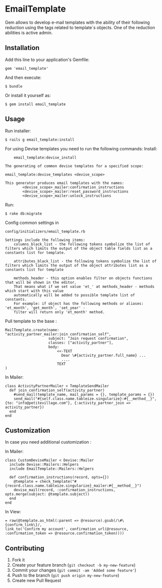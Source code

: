 # EmailTemplate

Gem allows to develop e-mail templates with the ability of their following reduction using the tags
related to template`s objects. One of the reduction abilities is active admin.

## Installation

Add this line to your application's Gemfile:

    gem 'email_template'

And then execute:

    $ bundle

Or install it yourself as:

    $ gem install email_template

## Usage

Run installer:

    $ rails g email_template:install
    
For using Devise templates you need to run the following commands: 
    Install:
    
        email_template:devise_install

    The generating of common devise templates for a specified scope: 
      
    email_template:devise_templates <devise_scope>
    
    This generator produces email templates with the names:
            <devise_scope>_mailer:confirmation_instructions
            <devise_scope>_mailer:reset_password_instructions
            <devise_scope>_mailer:unlock_instructions

Run:

    $ rake db:migrate

Config common settings in 

    config/initializers/email_template.rb
    
    Settings include the following items:
        columns_black_list - the following tokens symbolize the list of filters which limits the output of the object table fields list as a constants list for template. 
        
        attributes_black_list - the following tokens symbolize the list of filters which limits the output of the object attributes list as a constants list for template
        
        methods_header - this option enables filter on objects functions that will be shown in the editor.
        That means what if we set value 'et_' at methods_header - methods which start with this value 
        automatically will be added to possible template list of constants.
        For example: if object has the following methods or aliases: 'et_month', 'get_month', 'set_year' - 
        filter will return only 'et_month' method.

Pull template to the base :

    MailTemplate.create(name: "activity_partner_mailer:join_confirmation_self",
                        subject: "Join request confirmation",
                        classes: ["activity_partner"],
                        body:
                            <<-TEXT
                              Dear \#{activity_partner.full_name} ...
                              ....
                            TEXT
    )

In Mailer:

    class ActivityPartnerMailer < TemplateSendMailer
      def join_confirmation_self(activity_partner)
        #send_mail(template_name, mail_params = {}, template_params = {})
        send_mail("#{self.class.name.tableize.singularize}:#{__method__}", {to: "info@petitevillage.com"}, {:activity_partner_join => activity_partner})
      end
    end

## Customization

In case you need additional customization :

In Mailer:
    
    class CustomDeviseMailer < Devise::Mailer
      include Devise::Mailers::Helpers
      include EmailTemplate::Mailers::Helpers
    
      def confirmation_instructions(record, opts={})
        @template = check_template("#{record.class.name.tableize.singularize}_mailer:#{__method__}")
        devise_mail(record, :confirmation_instructions, opts.merge(subject: @template.subject))
      end
    end    
    
In View:

    = raw(@template.as_html(:parent => @resource).gsub(/\#\{confirm_link\}/,
    link_to('Confirm my account', confirmation_url(@resource, :confirmation_token => @resource.confirmation_token))))

## Contributing

1. Fork it
2. Create your feature branch (`git checkout -b my-new-feature`)
3. Commit your changes (`git commit -am 'Added some feature'`)
4. Push to the branch (`git push origin my-new-feature`)
5. Create new Pull Request
